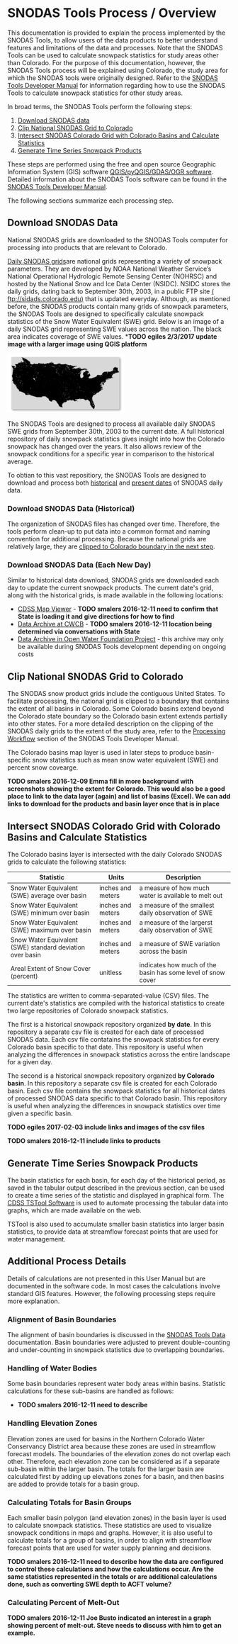 # SNODAS Tools Process / Overview

This documentation is provided to explain the process implemented by the SNODAS Tools,
to allow users of the data products to better understand features and limitations of the data and processes.
Note that the SNODAS Tools can be used to calculate snowpack statistics for study areas other than Colorado. For 
the purpose of this documentation, however, the SNODAS Tools process will be explained using Colorado, the study area 
for which the SNODAS tools were originally designed. Refer to the 
[SNODAS Tools Developer Manual](http://software.openwaterfoundation.org/cdss-app-snodas-tools-doc-dev/)
for information regarding how to use the SNODAS Tools to calculate snowpack statistics for other study areas. 

In broad terms, the SNODAS Tools perform the following steps:

1. [Download SNODAS data](#download-snodas-data)
2. [Clip National SNODAS Grid to Colorado](#clip-national-snodas-grid-to-colorado)
3. [Intersect SNODAS Colorado Grid with Colorado Basins and Calculate Statistics](#intersect-snodas-colorado-grid-with-colorado-basins-and-calculate-statistics)
4. [Generate Time Series Snowpack Products](#generate-time-series-snowpack-products)

These steps are performed using the free and open source Geographic Information System (GIS) software [QGIS/pyQGIS/GDAS/OGR software](http://www.qgis.org/en/site/).
Detailed information about the SNODAS Tools software can be found in the [SNODAS Tools Developer Manual](http://software.openwaterfoundation.org/cdss-app-snodas-tools-doc-dev/).

The following sections summarize each processing step.

## Download SNODAS Data

National SNODAS grids are downloaded to the SNODAS Tools computer for processing into products that are relevant to Colorado.
 

[Daily SNODAS grids](overview.md#snodas-data-grids)are national grids representing a variety of snowpack parameters. They are developed 
by NOAA National Weather Service’s National Operational Hydrologic Remote Sensing Center (NOHRSC) and hosted by the National Snow and 
Ice Data Center (NSIDC). NSIDC stores the daily grids, dating back to September 30th,  2003, in a public FTP site 
[( ftp://sidads.colorado.edu)](ftp://sidads.colorado.edu) that is updated everyday. Although, as mentioned before, the SNODAS products 
contain many grids of snowpack parameters, the SNODAS Tools are designed to specifically calculate snowpack statistics of the Snow
Water Equivalent (SWE) grid. Below is an image of a daily SNODAS grid representing SWE values across the nation. The black area indicates 
coverage of SWE values. ***TODO egiles 2/3/2017 update image with a larger image using QGIS platform**

![nationalSNODASgrid](overview-images/nationalTIF.png)

The SNODAS Tools are designed to process all available daily SNODAS SWE grids from September 30th, 2003 to the current date. 
A full historical repository of daily snowpack statistics gives insight into how the Colorado snowpack has changed over the years. 
It also allows review of the snowpack conditions for a specific year in comparison to the historical average. 

To obtian to this vast repositiory, the SNODAS Tools are designed to download and process both [historical](#download-snodas-data-historical)
and [present dates](#download-snodas-data-each-new-day) of SNODAS daily data.

### Download SNODAS Data (Historical)

The organization of SNODAS files has changed over time. Therefore, the tools perform clean-up to put data into a common format and 
naming convention for additional processing. Because the national grids are relatively large, they are 
[clipped to Colorado boundary in the next step](#clip-national-snodas-grid-to-colorado).

### Download SNODAS Data (Each New Day)

Similar to historical data download, SNODAS grids are downloaded each day to update the current snowpack products.
The current date's grid, along with the historical grids, is made available in the following locations:

* [CDSS Map Viewer](http://cdss.state.co.us/onlineTools/Pages/MapViewer.aspx) - **TODO smalers 2016-12-11 need to confirm that State is loading it and give directions for how to find**
* [Data Archive at CWCB](http://cwcb.state.co.us) - **TODO smalers 2016-12-11 location being determined via conversations with State**
* [Data Archive in Open Water Foundation Project](http://projects.openwaterfoundation.org/owf-proj-co-cwcb-2016-snodas/index.html) - this archive may only
be available during SNODAS Tools development depending on ongoing costs

## Clip National SNODAS Grid to Colorado

The SNODAS snow product grids include the contiguous United States. To facilitate processing, the national grid is clipped to 
a boundary that contains the extent of all basins in Colorado. Some Colorado basins extend beyond the Colorado state boundary so 
the Colorado basin extent extends partially into other states. For a more detailed description on the clipping of the SNODAS daily grids 
to the extent of the study area, refer to the 
[Processing Workflow](http://software.openwaterfoundation.org/cdss-app-snodas-tools-doc-dev/software-design/overview/#clip-and-project-snodas-national-grids-to-study-area) 
section of the SNODAS Tools Developer Manual.

The Colorado basins map layer is used in later steps to produce basin-specific snow statistics such as mean snow water equivalent (SWE) 
and percent snow covearge.

**TODO smalers 2016-12-09 Emma fill in more background with screenshots showing the extent for Colorado.
This would also be a good place to link to the data layer (again) and list of basins (Excel).
We can add links to download for the products and basin layer once that is in place**

## Intersect SNODAS Colorado Grid with Colorado Basins and Calculate Statistics

The Colorado basins layer is intersected with the daily Colorado SNODAS grids to calculate the following statistics:

|Statistic|Units|Description|
|---------|-----|----------|
|Snow Water Equivalent (SWE) average over basin|inches and meters|a measure of how much water is available to melt out|
|Snow Water Equivalent (SWE) minimum over basin|inches and meters|a measure of the smallest daily observation of SWE|
|Snow Water Equivalent (SWE) maximum over basin|inches and meters|a measure of the largerst daily observation of SWE|
|Snow Water Equivalent (SWE) standard deviation over basin|inches and meters|a measure of SWE variation across the basin|
|Areal Extent of Snow Cover (percent)|unitless|indicates how much of the basin has some level of snow cover|


The statistics are written to comma-separated-value (CSV) files. The current date's statistics are compiled with the historical 
statistics to create two large repositories of Colorado snowpack statistics. 

The first is a historical snowpack repository organized **by date**. In this repository a separate csv file is created for each 
date of processed SNODAS data. Each csv file contatains the snowpack statistics for every Colorado basin specific to that date. 
This repository is useful when analyzing the differences in snowpack statistics across the entire landscape for a given day.

The second is a historical snowpack repository organized **by Colorado basin**. In this repository a separate csv file is 
created for each Colorado basin. Each csv file contains the snowpack statistics for all historical dates of processed SNODAS 
data specific to that Colorado basin. This repository is useful when analyzing the differences in snowpack statistics over time 
given a specific basin.

**TODO egiles 2017-02-03 include links and images of the csv files**

**TODO smalers 2016-12-11 include links to products**

## Generate Time Series Snowpack Products

The basin statistics for each basin, for each day of the historical period, as saved in the tabular output described in the previous section,
can be used to create a time series of the statistic and displayed in graphical form.
The [CDSS TSTool Software](http://software.openwaterfoundation.org/) is used to automate processing the tabular data into graphs,
which are made available on the web.

TSTool is also used to accumulate smaller basin statistics into larger basin statistics, to provide data at streamflow forecast points that are used
for water management.

## Additional Process Details

Details of calculations are not presented in this User Manual but are documented in the software code.
In most cases the calculations involve standard GIS features.  However, the following processing steps require more explanation.

### Alignment of Basin Boundaries

The alignment of basin boundaries is discussed in the [SNODAS Tools Data](../data/overview/) documentation.
Basin boundaries were adjusted to prevent double-counting and under-counting in snowpack statistics due to overlapping boundaries.

### Handling of Water Bodies

Some basin boundaries represent water body areas within basins.  Statistic calculations for these sub-basins are handled as follows:

* **TODO smalers 2016-12-11 need to describe**

### Handling Elevation Zones

Elevation zones are used for basins in the Northern Colorado Water Conservancy District area because these zones are used
in streamflow forecast models.
The boundaries of the elevation zones do not overlap each other.
Therefore, each elevation zone can be considered as if a separate sub-basin within the larger basin.
The totals for the larger basin are calculated first by adding up elevations zones for a basin, and then basins are added to provide totals for a basin group.

### Calculating Totals for Basin Groups

Each smaller basin polygon (and elevation zones) in the basin layer is used to calculate snowpack statistics.
These statistics are used to visualize snowpack conditions in maps and graphs.
However, it is also useful to calculate totals for a group of basins, in order to align with streamflow forecast points that are used for water supply planning and decisions.

**TODO smalers 2016-12-11 need to describe how the data are configured to control these calculations and how the calculations occur.
Are the same statistics represented in the totals or are additional calculations done, such as converting SWE depth to ACFT volume?**

### Calculating Percent of Melt-Out

**TODO smalers 2016-12-11 Joe Busto indicated an interest in a graph showing percent of melt-out.  Steve needs to discuss with him to get an example.**
